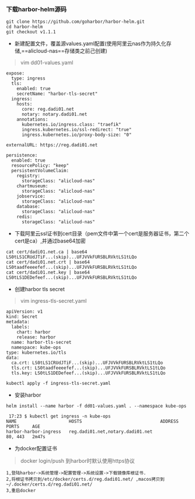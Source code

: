 ### 下载harbor-helm源码
```
git clone https://github.com/goharbor/harbor-helm.git
cd harbor-helm
git checkout v1.1.1
```
* 新建配置文件，覆盖源values.yaml配置(使用阿里云nas作为持久化存储,==alicloud-nas==存储类之前己创建)
>vim dd01-values.yaml
```
expose:
  type: ingress
  tls:
    enabled: true
    secretName: "harbor-tls-secret"
  ingress:
    hosts:
      core: reg.dadi01.net
      notary: notary.dadi01.net
    annotations:
      kubernetes.io/ingress.class: "traefik"
      ingress.kubernetes.io/ssl-redirect: "true"
      ingress.kubernetes.io/proxy-body-size: "0"

externalURL: https://reg.dadi01.net

persistence:
  enabled: true
  resourcePolicy: "keep"
  persistentVolumeClaim:
    registry:
      storageClass: "alicloud-nas"
    chartmuseum:
      storageClass: "alicloud-nas"
    jobservice:
      storageClass: "alicloud-nas"
    database:
      storageClass: "alicloud-nas"
    redis:
      storageClass: "alicloud-nas"
```


* 下载阿里云ssl证书到cert目录（pem文件中第一个cert是服务器证书，第二个cert是ca）,并通过base64加密
```
cat cert/dadi01.net.ca | base64
LS0tLS1CRUdJTiF...(skip)...UFJVVkFURSBLRVktLS1tLQo
cat cert/dadi01.net.crt | base64
LS0taadfeeeefef...(skip)...UFJVVkFURSBLRVktLS1tLQo
cat cert/dadi01.net.key | base64
LS0tLS1DEDefeef...(skip)...UFJVVkFURSBLRVktLS1tLQo
```
* 创建harbor tls secret
>vim ingress-tls-secret.yaml
```
apiVersion: v1
kind: Secret
metadata:
  labels:
    chart: harbor
    release: harbor
  name: harbor-tls-secret
  namespace: kube-ops
type: kubernetes.io/tls
data:
  ca.crt: LS0tLS1CRUdJTiF...(skip)...UFJVVkFURSBLRVktLS1tLQo
  tls.crt: LS0taadfeeeefef...(skip)...UFJVVkFURSBLRVktLS1tLQo
  tls.key: LS0tLS1DEDefeef...(skip)...UFJVVkFURSBLRVktLS1tLQo
```
```
kubectl apply -f ingress-tls-secret.yaml
```

* 安装harbor
```
helm install --name harbor -f dd01-values.yaml . --namespace kube-ops
```
```
 17:23 $ kubectl get ingress -n kube-ops
NAME                    HOSTS                              ADDRESS   PORTS     AGE
harbor-harbor-ingress   reg.dadi01.net,notary.dadi01.net             80, 443   2m47s
```

* 为docker配置证书
>docker login/push  到harbor时默认使用https协议
```
1,登陆harbor->系统管理->配置管理->系统设置->下载镜像库根证书.
2,将根证书拷贝到/etc/docker/certs.d/reg.dadi01.net/ ,macos拷贝到~/.docker/certs.d/reg.dadi01.net/
3,重启docker
```